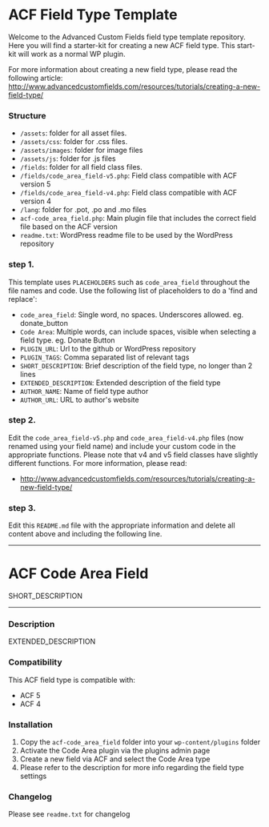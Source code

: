 # ACF Field Type Template

Welcome to the Advanced Custom Fields field type template repository.
Here you will find a starter-kit for creating a new ACF field type. This start-kit will work as a normal WP plugin.

For more information about creating a new field type, please read the following article:
http://www.advancedcustomfields.com/resources/tutorials/creating-a-new-field-type/

### Structure

* `/assets`:  folder for all asset files.
* `/assets/css`:  folder for .css files.
* `/assets/images`: folder for image files
* `/assets/js`: folder for .js files
* `/fields`:  folder for all field class files.
* `/fields/code_area_field-v5.php`: Field class compatible with ACF version 5 
* `/fields/code_area_field-v4.php`: Field class compatible with ACF version 4
* `/lang`: folder for .pot, .po and .mo files
* `acf-code_area_field.php`: Main plugin file that includes the correct field file based on the ACF version
* `readme.txt`: WordPress readme file to be used by the WordPress repository

### step 1.

This template uses `PLACEHOLDERS` such as `code_area_field` throughout the file names and code. Use the following list of placeholders to do a 'find and replace':

* `code_area_field`: Single word, no spaces. Underscores allowed. eg. donate_button
* `Code Area`: Multiple words, can include spaces, visible when selecting a field type. eg. Donate Button
* `PLUGIN_URL`: Url to the github or WordPress repository
* `PLUGIN_TAGS`: Comma separated list of relevant tags
* `SHORT_DESCRIPTION`: Brief description of the field type, no longer than 2 lines
* `EXTENDED_DESCRIPTION`: Extended description of the field type
* `AUTHOR_NAME`: Name of field type author
* `AUTHOR_URL`: URL to author's website

### step 2.

Edit the `code_area_field-v5.php` and `code_area_field-v4.php` files (now renamed using your field name) and include your custom code in the appropriate functions. 
Please note that v4 and v5 field classes have slightly different functions. For more information, please read:
* http://www.advancedcustomfields.com/resources/tutorials/creating-a-new-field-type/

### step 3.

Edit this `README.md` file with the appropriate information and delete all content above and including the following line.

-----------------------

# ACF Code Area Field

SHORT_DESCRIPTION

-----------------------

### Description

EXTENDED_DESCRIPTION

### Compatibility

This ACF field type is compatible with:
* ACF 5
* ACF 4

### Installation

1. Copy the `acf-code_area_field` folder into your `wp-content/plugins` folder
2. Activate the Code Area plugin via the plugins admin page
3. Create a new field via ACF and select the Code Area type
4. Please refer to the description for more info regarding the field type settings

### Changelog
Please see `readme.txt` for changelog
